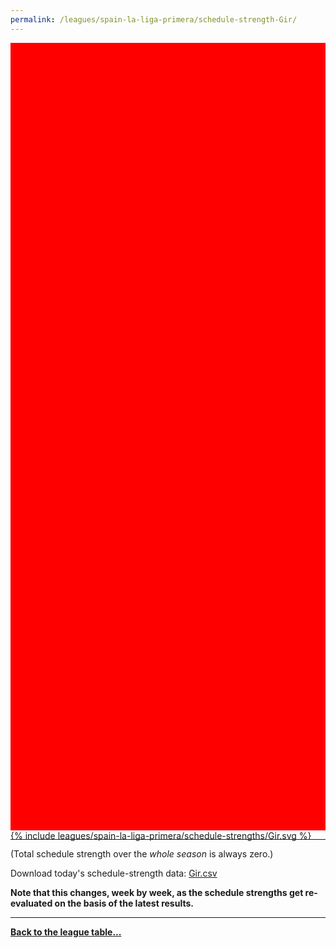 ```yaml
---
permalink: /leagues/spain-la-liga-primera/schedule-strength-Gir/
---
```


<style>
.svg-wrap {
    background-color:red;
    height:0;
    padding-top:250%; /* 350px/550px */
    position: relative;
}

svg {
    background-color: white;
    height: 100%;
    display:block;
    width: 100%;
    position: absolute;
    top:0;
    left:0;
}
</style>


<div class="svg-wrap">
{% include leagues/spain-la-liga-primera/schedule-strengths/Gir.svg %}
</div>

-----

(Total schedule strength over the *whole season* is always zero.)


Download today's schedule-strength data: [Gir.csv](/assets/leagues/spain-la-liga-primera/2022/schedule-strengths/Gir.csv)

**Note that this changes, week by week, as the schedule strengths get re-evaluated on the
basis of the latest results.**

-----

[**Back to the league table...**](/leagues/spain-la-liga-primera)


